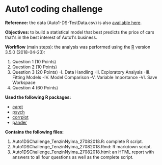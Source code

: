 # Auto1 coding challenge

**Reference:** the data (Auto1-DS-TestData.csv) is also [available here](https://archive.ics.uci.edu/ml/datasets/Automobile).

**Objectives:** to build a statistical model that best predicts the price of cars that's in the best interest of Auto1's business.

**Workflow** (main steps): the analysis was performed using the [R](https://cran.r-project.org/) version 3.5.0 (2018-04-23):
1. Question 1 (10 Points)
2. Question 2 (10 Points)
3. Question 3 (20 Points)
 -I. Data Handling
 -II. Exploratory Analysis
 -III. Fitting Models
 -IV. Model Comparison
 -V. Variable Importance
 -VI. Save Workspace
4. Question 4 (60 Points)


**Used the following R packages:**
* [caret](https://cran.r-project.org/web/packages/caret/index.html)
* [psych](https://cran.r-project.org/web/packages/psych/index.html)
* [corrplot](https://cran.r-project.org/web/packages/corrplot/index.html)
* [pander](https://cran.r-project.org/web/packages/pander/index.html)

**Contains the following files:**
1. Auto1DSChallenge_TenzinNyima_27082018.R: complete R script.
2. Auto1DSChallenge_TenzinNyima_27082018.Rmd: R markdown script.
3. Auto1DSChallenge_TenzinNyima_27082018.html: an HTML report with answers to all four questions as well as the complete script. 
